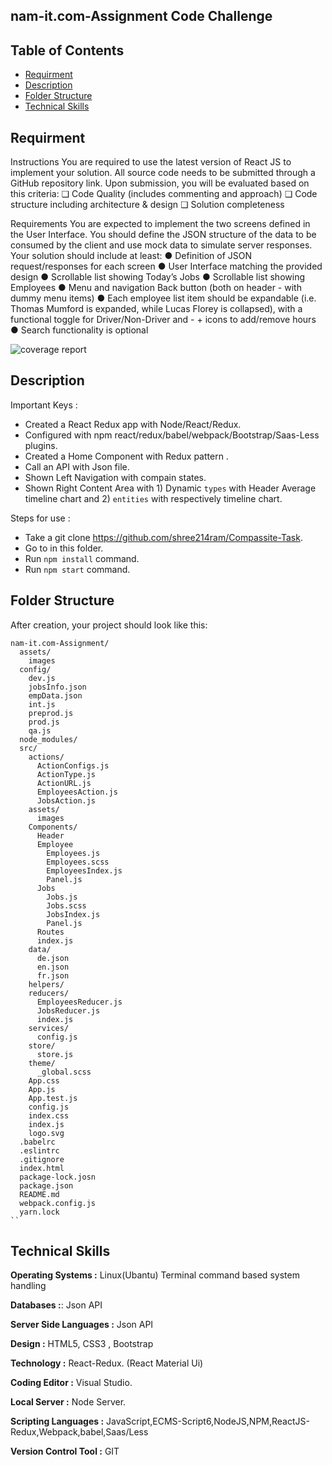 ## nam-it.com-Assignment Code Challenge

## Table of Contents

- [Requirment](#requirment)
- [Description](#description)
- [Folder Structure](#folder-structure)
- [Technical Skills](#technical-skills)

## Requirment


Instructions
You are required to use the latest version of React JS to implement your solution. All source code needs to be submitted through a GitHub repository link. Upon submission, you will be evaluated based on this criteria:
❏ Code Quality (includes commenting and approach) ❏ Code structure including architecture & design
❏ Solution completeness

Requirements
You are expected to implement the two screens defined in the User Interface. You should define the JSON structure of the data to be consumed by the client and use mock data to simulate server responses.
Your solution should include at least:
● Definition of JSON request/responses for each screen
● User Interface matching the provided design
● Scrollable list showing  Today’s Jobs
● Scrollable list showing  Employees
● Menu and navigation Back button (both on header - with dummy menu items)
● Each employee list item should be expandable (i.e. Thomas Mumford is expanded, while
Lucas Florey is collapsed), with a functional toggle for Driver/Non-Driver and - + icons
to add/remove hours
● Search functionality is optional

![coverage report](https://github.com/shree214ram/nam-it.com-Assignment/blob/master/assets/images/GanttTimeline.png?raw=true)

## Description

Important Keys :

* Created a React Redux app with Node/React/Redux.
* Configured with npm react/redux/babel/webpack/Bootstrap/Saas-Less plugins.
* Created a Home Component with Redux pattern .
* Call an API with Json file.
* Shown Left Navigation with compain states.
* Shown Right Content Area with 1) Dynamic `types` with Header Average timeline chart and 2) `entities` with respectively timeline chart.

Steps for use :

* Take a git clone https://github.com/shree214ram/Compassite-Task.
* Go to in this folder.
* Run `npm install` command.
* Run `npm start` command.
## Folder Structure

After creation, your project should look like this:

```
nam-it.com-Assignment/
  assets/
    images
  config/
    dev.js
    jobsInfo.json
    empData.json
    int.js
    preprod.js
    prod.js
    qa.js
  node_modules/
  src/
    actions/
      ActionConfigs.js
      ActionType.js
      ActionURL.js
      EmployeesAction.js
      JobsAction.js
    assets/
      images
    Components/
      Header
      Employee
        Employees.js
        Employees.scss
        EmployeesIndex.js
        Panel.js
      Jobs
        Jobs.js
        Jobs.scss
        JobsIndex.js
        Panel.js
      Routes
      index.js
    data/
      de.json
      en.json
      fr.json
    helpers/      
    reducers/
      EmployeesReducer.js
      JobsReducer.js
      index.js
    services/
      config.js
    store/
      store.js
    theme/
      _global.scss
    App.css
    App.js
    App.test.js
    config.js
    index.css
    index.js
    logo.svg
  .babelrc
  .eslintrc
  .gitignore
  index.html
  package-lock.josn
  package.json
  README.md
  webpack.config.js
  yarn.lock    
``
```

## Technical Skills

**Operating Systems :** Linux(Ubantu) Terminal command based system handling 

**Databases :**: Json API

**Server Side Languages :** Json API

**Design :** HTML5, CSS3 , Bootstrap 

**Technology :** React-Redux. (React Material Ui)

**Coding Editor :** Visual Studio.

**Local Server :**  Node Server.

**Scripting Languages :** JavaScript,ECMS-Script6,NodeJS,NPM,ReactJS-Redux,Webpack,babel,Saas/Less

**Version Control Tool :** GIT

